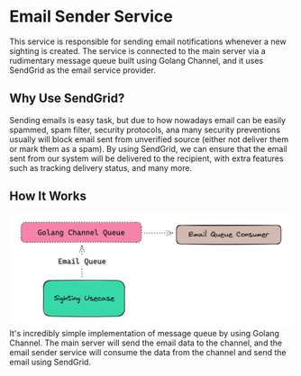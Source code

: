 # Email Sender Service
This service is responsible for sending email notifications whenever a new sighting is created. The service is connected to the main server via a rudimentary message queue built using Golang Channel, and it uses SendGrid as the email service provider.

## Why Use SendGrid?
Sending emails is easy task, but due to how nowadays email can be easily spammed, spam filter, security protocols, ana
many security preventions usually will block email sent from unverified source (either not deliver them or mark them as
a spam). By using SendGrid, we can ensure that the email sent from our system will be delivered to the recipient, with extra features such as tracking delivery status, and many more.

## How It Works
![Message Queue Design](queue.png)
It's incredibly simple implementation of message queue by using Golang Channel. The main server will send the email data to the channel, and the email sender service will consume the data from the channel and send the email using SendGrid.
